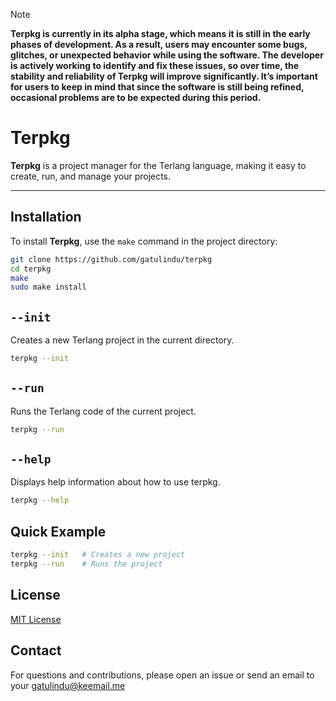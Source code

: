 > [!NOTE]
> **Terpkg is currently in its alpha stage, which means it is still in the early phases of development. As a result, users may encounter some bugs, glitches, or unexpected behavior while using the software. The developer is actively working to identify and fix these issues, so over time, the stability and reliability of Terpkg will improve significantly. It’s important for users to keep in mind that since the software is still being refined, occasional problems are to be expected during this period.**

# Terpkg

**Terpkg** is a project manager for the Terlang language, making it easy to create, run, and manage your projects.

---

## Installation

To install **Terpkg**, use the `make` command in the project directory:

```bash
git clone https://github.com/gatulindu/terpkg
cd terpkg
make
sudo make install
```
## `--init`
Creates a new Terlang project in the current directory.

```bash
terpkg --init
```
## `--run`

Runs the Terlang code of the current project.

```bash
terpkg --run
```
## `--help`
Displays help information about how to use terpkg.

```bash
terpkg --help
```
## Quick Example

```bash
terpkg --init   # Creates a new project
terpkg --run    # Runs the project
```
## License

[MIT License](https://github.com/gatulindu/terpkg/blob/main/LICENSE)

## Contact
For questions and contributions, please open an issue or send an email to your gatulindu@keemail.me
